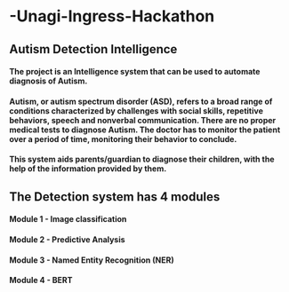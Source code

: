 # -Unagi-Ingress-Hackathon

## Autism Detection Intelligence

#### The project is an Intelligence system that can be used to automate diagnosis of Autism. 

#### Autism, or autism spectrum disorder (ASD), refers to a broad range of conditions characterized by challenges with social skills, repetitive behaviors, speech and nonverbal communication. There are no proper medical tests to diagnose Autism. The doctor has to monitor the patient over a period of time, monitoring their behavior to conclude.

#### This system aids parents/guardian to diagnose their children, with the help of the information provided by them.

## The Detection system has 4 modules

#### Module 1 - Image classification
#### Module 2 - Predictive Analysis
#### Module 3 - Named Entity Recognition (NER)
#### Module 4 - BERT

 
